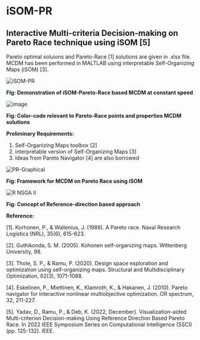 # iSOM-PR
## Interactive Multi-criteria Decision-making on Pareto Race technique using iSOM [5]
Pareto optimal soluions and Pareto-Race [1] solutions are given in .xlsx file. MCDM has been performed in MALTLAB using interpretable Self-Organizing Maps (iSOM) [3]. 

![iSOM-PR](https://github.com/deepanshuIITM/iSOM-PR/assets/137225940/418fd76f-0cc7-4404-8ef1-945bcbcea64c)

**FIg: Demonstration of iSOM-Pareto-Race based MCDM at constant speed**

![image](https://github.com/deepanshuIITM/iSOM-PR/assets/137225940/1b17394f-f605-4996-b0c3-e49febbba88e)

**Fig: Color-code relevant to Pareto-Race points and properties MCDM solutions**


**Preliminary Requirements:**
1. Self-Organizing Maps toolbox [2]
2. interpretable version of Self-Organizing Maps [3]
3. Ideas from Pareto Navigator [4] are also borrowed 

![PR-Graphical](https://github.com/deepanshuIITM/iSOM-PR/assets/137225940/d72137f1-1170-4209-97d2-7d9a654b91e5)

**Fig: Framework for MCDM on Pareto Race using iSOM**

![R NSGA II](https://github.com/deepanshuIITM/iSOM-PR/assets/137225940/d94b5976-fe50-495f-9881-9bfd3e6b6b8d)

**Fig: Concept of Reference-direction based approach**










**Reference:**

[1]. Korhonen, P., & Wallenius, J. (1988). A Pareto race. Naval Research Logistics (NRL), 35(6), 615-623.

[2]. Guthikonda, S. M. (2005). Kohonen self-organizing maps. Wittenberg University, 98.

[3]. Thole, S. P., & Ramu, P. (2020). Design space exploration and optimization using self-organizing maps. Structural and Multidisciplinary Optimization, 62(3), 1071-1088.

[4]. Eskelinen, P., Miettinen, K., Klamroth, K., & Hakanen, J. (2010). Pareto navigator for interactive nonlinear multiobjective optimization. OR spectrum, 32, 211-227.

[5]. Yadav, D., Ramu, P., & Deb, K. (2022, December). Visualization-aided Multi-criterion Decision-making Using Reference Direction Based Pareto Race. In 2022 IEEE Symposium Series on Computational Intelligence (SSCI) (pp. 125-132). IEEE.

